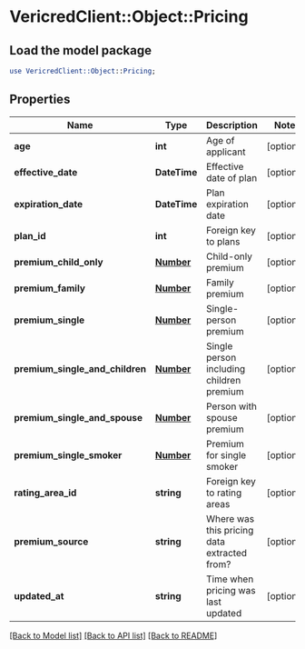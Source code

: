 # VericredClient::Object::Pricing

## Load the model package
```perl
use VericredClient::Object::Pricing;
```

## Properties
Name | Type | Description | Notes
------------ | ------------- | ------------- | -------------
**age** | **int** | Age of applicant | [optional] 
**effective_date** | **DateTime** | Effective date of plan | [optional] 
**expiration_date** | **DateTime** | Plan expiration date | [optional] 
**plan_id** | **int** | Foreign key to plans | [optional] 
**premium_child_only** | [**Number**](Number.md) | Child-only premium | [optional] 
**premium_family** | [**Number**](Number.md) | Family premium | [optional] 
**premium_single** | [**Number**](Number.md) | Single-person premium | [optional] 
**premium_single_and_children** | [**Number**](Number.md) | Single person including children premium | [optional] 
**premium_single_and_spouse** | [**Number**](Number.md) | Person with spouse premium | [optional] 
**premium_single_smoker** | [**Number**](Number.md) | Premium for single smoker | [optional] 
**rating_area_id** | **string** | Foreign key to rating areas | [optional] 
**premium_source** | **string** | Where was this pricing data extracted from? | [optional] 
**updated_at** | **string** | Time when pricing was last updated | [optional] 

[[Back to Model list]](../README.md#documentation-for-models) [[Back to API list]](../README.md#documentation-for-api-endpoints) [[Back to README]](../README.md)


